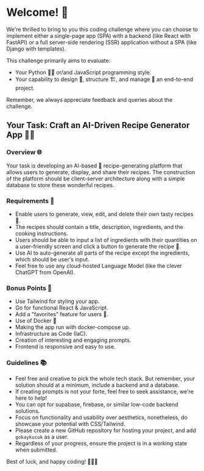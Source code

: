 # Welcome! 🙌

We're thrilled to bring to you this coding challenge where you can choose to implement either a single-page app (SPA) with a backend (like React with FastAPI) or a full server-side rendering (SSR) application without a SPA (like Django with templates).

This challenge primarily aims to evaluate:
- Your Python 👨‍💻 or/and JavaScript programming style.
- Your capability to design 🎨, structure 🏗️, and manage 🎯 an end-to-end project.

Remember, we always appreciate feedback and queries about the challenge.

## Your Task: Craft an AI-Driven Recipe Generator App 🍲🥘 

### Overview 🌐

Your task is developing an AI-based 🤖 recipe-generating platform that allows users to generate, display, and share their recipes. The construction of the platform should be client-server architecture along with a simple database to store these wonderful recipes.

### Requirements 🔧

- Enable users to generate, view, edit, and delete their own tasty recipes 🍜.
- The recipes should contain a title, description, ingredients, and the cooking instructions.
- Users should be able to input a list of ingredients with their quantities on a user-friendly screen and click a button to generate the recipe 🍳.
- Use AI to auto-generate all parts of the recipe except the ingredients, which should be user's input.
- Feel free to use any cloud-hosted Language Model (like the clever ChatGPT from OpenAI).

### Bonus Points 🎯

- Use Tailwind for styling your app.
- Go for functional React & JavaScript.
- Add a "favorites" feature for users 🌟.
- Use of Docker 🐳
- Making the app run with docker-compose up.
- Infrastructure as Code (IaC).
- Creation of interesting and engaging prompts.
- Frontend is responsive and easy to use.

### Guidelines 📚

- Feel free and creative to pick the whole tech stack. But remember, your solution should at a minimum, include a backend and a database.
- If creating prompts is not your forte, feel free to seek assistance, we're here to help!
- You can opt for supabase, firebase, or similar low-code backend solutions.
- Focus on functionality and usability over aesthetics, nonetheless, do showcase your potential with CSS/Tailwind.
- Please create a new GitHub repository for hosting your project, and add `gokaykucuk` as a user.
- Regardless of your progress, ensure the project is in a working state when submitted.
  
Best of luck, and happy coding! 🚀🎈🎊
